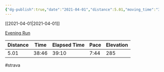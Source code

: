 ```yaml
---
{"dg-publish":true,"date":"2021-04-01","distance":5.01,"moving_time":"38:46","elapsed_time":"39:10","pace":"7:44","total_elevation_gain":285,"url":"https://www.strava.com/activities/5052921222","permalink":"/01-personal/strava/2021-04-01-evening-run/","dgPassFrontmatter":true}
---
```



[[2021-04-01\|2021-04-01]]

[Evening Run](https://www.strava.com/activities/5052921222)

| Distance | Time  | Elapsed Time | Pace | Elevation |
| -------- | ----- | ------------ | ---- | --------- |
| 5.01     | 38:46 | 39:10        | 7:44 | 285       |




#strava
